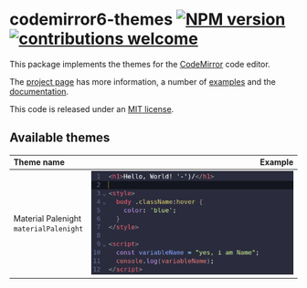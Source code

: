 <!-- NOTE: README.md is generated from src/README.md -->

# codemirror6-themes [![NPM version]](https://www.npmjs.org/package/codemirror6-themes) [![contributions welcome]](https://github.com/ivqonsanada/codemirror6-themes/issues)

This package implements the themes for the [CodeMirror] code editor.

The [project page] has more information, a number of [examples] and the [documentation].

This code is released under an [MIT license].

## Available themes

| Theme name                                  |                                Example |
| :------------------------------------------ | -------------------------------------: |
| Material Palenight <br> `materialPalenight` | ![](./examples/material-palenight.png) |

<!-- CodeMirror -->

[codemirror]: https://codemirror.net/6/
[project page]: https://codemirror.net/6/
[examples]: https://codemirror.net/6/examples/
[documentation]: https://codemirror.net/6/docs/

<!-- LICENSE -->

[mit license]: https://github.com/ivqonsanada/codemirror6-themes/tree/main/LICENSE

<!-- Badges -->

[npm version]: https://img.shields.io/npm/v/codemirror6-themes.svg
[contributions welcome]: https://img.shields.io/badge/contributions-welcome-brightgreen.svg?style=flat
